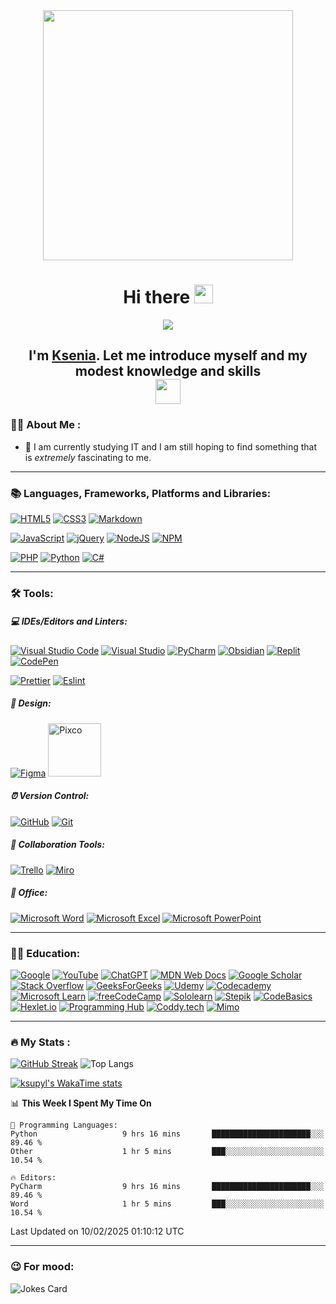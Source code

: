   <div id="header" align="center">
      <img src="https://media.giphy.com/media/v1.Y2lkPTc5MGI3NjExam1jNXd0OXE5bjFnOXJ6b3J3NjJhenh1N3o1dmJ2MXA4YnpxZ20zciZlcD12MV9pbnRlcm5hbF9naWZfYnlfaWQmY3Q9Zw/L1R1tvI9svkIWwpVYr/giphy.gif" width="400"/>
  </div>
  <h1 align= center>Hi there <img src="https://media.giphy.com/media/hvRJCLFzcasrR4ia7z/giphy.gif" width="30px"/></h1>
  <div align="center">
      <img src="https://media.giphy.com/media/v1.Y2lkPTc5MGI3NjExc2kxemh0bW50YnVyZjlscWNlc2tlZGdsZms1Z2swYWI2bXVxaWdvYyZlcD12MV9pbnRlcm5hbF9naWZfYnlfaWQmY3Q9Zw/xT8qB2HYA1vVSxooSY/giphy.gif" heigth="250px"/>
  </div>
  <h2 align= center>I'm <a href="https://github.com/ksupyl" target="_blank">Ksenia</a>. Let me introduce myself and my modest knowledge and skills <br><img src="https://media.giphy.com/media/v1.Y2lkPTc5MGI3NjExM2o0ZHR1eWk0b3p0Y2g3MmI3NzFrdmVoMTA1NXFhaWk3bmVpejA2YSZlcD12MV9pbnRlcm5hbF9naWZfYnlfaWQmY3Q9ZQ/hof5uMY0nBwxyjY9S2/giphy.gif" width="40px"/></h2>

  ### :woman_technologist: About Me :
  - :mag_right: I am currently studying IT and I am still hoping to find something that is *extremely* fascinating to me.

---
  ### :books: Languages, Frameworks, Platforms and Libraries:
  [![HTML5](https://img.shields.io/badge/html5-%23E34F26.svg?style=for-the-badge&logo=html5&logoColor=white)](https://developer.mozilla.org/en-US/docs/Web/HTML)
  [![CSS3](https://img.shields.io/badge/css3-%231572B6.svg?style=for-the-badge&logo=css3&logoColor=white)](https://www.w3schools.com/css/)
  [![Markdown](https://img.shields.io/badge/markdown-%23000000.svg?style=for-the-badge&logo=markdown&logoColor=white)](https://www.markdownguide.org)

  [![JavaScript](https://img.shields.io/badge/javascript-%23323330.svg?style=for-the-badge&logo=javascript&logoColor=%23F7DF1E)](https://developer.mozilla.org/en-US/docs/Web/JavaScript)
  [![jQuery](https://img.shields.io/badge/jquery-%230769AD.svg?style=for-the-badge&logo=jquery&logoColor=white)](https://jquery.com)
  [![NodeJS](https://img.shields.io/badge/node.js-6DA55F?style=for-the-badge&logo=node.js&logoColor=white)](https://nodejs.org/en)
  [![NPM](https://img.shields.io/badge/NPM-%23CB3837.svg?style=for-the-badge&logo=npm&logoColor=white)](https://www.npmjs.com)

  [![PHP](https://img.shields.io/badge/php-%23777BB4.svg?style=for-the-badge&logo=php&logoColor=white)](https://www.php.net)
  [![Python](https://img.shields.io/badge/Python-3776AB?style=for-the-badge&logo=python&logoColor=white)](https://www.python.org)
  [![C#](https://img.shields.io/badge/c%23-%23239120.svg?style=for-the-badge&logo=csharp&logoColor=white)](https://dotnet.microsoft.com/en-us/languages/csharp)

---
  ### :hammer_and_wrench: Tools:
  ##### :computer: IDEs/Editors and Linters:
  [![Visual Studio Code](https://img.shields.io/badge/Visual%20Studio%20Code-0078d7.svg?style=for-the-badge&logo=visual-studio-code&logoColor=white)](https://code.visualstudio.com/)
  [![Visual Studio](https://img.shields.io/badge/Visual%20Studio-5C2D91.svg?style=for-the-badge&logo=visual-studio&logoColor=white)](https://visualstudio.microsoft.com/)
  [![PyCharm](https://img.shields.io/badge/pycharm-143?style=for-the-badge&logo=pycharm&logoColor=black&color=black&labelColor=green)](https://www.jetbrains.com/pycharm/)
  [![Obsidian](https://img.shields.io/badge/Obsidian-%23483699.svg?style=for-the-badge&logo=obsidian&logoColor=white)](https://obsidian.md)
  [![Replit](https://img.shields.io/badge/Replit-DD1200?style=for-the-badge&logo=Replit&logoColor=white)](https://replit.com/)
  [![CodePen](https://img.shields.io/badge/Codepen-000000?style=for-the-badge&logo=codepen&logoColor=white)](https://codepen.io/)  
  
  [![Prettier](https://img.shields.io/badge/prettier-1A2C34?style=for-the-badge&logo=prettier&logoColor=F7BA3E)](https://prettier.io)
  [![Eslint](https://img.shields.io/badge/eslint-3A33D1?style=for-the-badge&logo=eslint&logoColor=white)](https://eslint.org)

  ##### :art: Design:
  [![Figma](https://img.shields.io/badge/figma-%23F24E1E.svg?style=for-the-badge&logo=figma&logoColor=white)](https://www.figma.com)
  <a href="https://pixso.net/"><img src="img/icons/px-logo.jpg" alt="Pixco" width="85"/></a>

  ##### :alarm_clock: Version Control:
  [![GitHub](https://img.shields.io/badge/github-%23121011.svg?style=for-the-badge&logo=github&logoColor=white)](https://github.com)
  [![Git](https://img.shields.io/badge/git-%23F05033.svg?style=for-the-badge&logo=git&logoColor=white)](https://git-scm.com)

  ##### :handshake: Collaboration Tools:
  [![Trello](https://img.shields.io/badge/Trello-0052CC?logo=trello&logoColor=fff)](https://trello.com)
  [![Miro](https://img.shields.io/badge/Miro-050038?logo=miro&logoColor=fff)](https://miro.com)

  ##### :office: Office:
  [![Microsoft Word](https://img.shields.io/badge/Microsoft_Word-2B579A?style=for-the-badge&logo=microsoft-word&logoColor=white)](https://www.microsoft.com/ru-ru/microsoft-365/word)
  [![Microsoft Excel](https://img.shields.io/badge/Microsoft_Excel-217346?style=for-the-badge&logo=microsoft-excel&logoColor=white)](https://www.microsoft.com/ru-ru/microsoft-365/excel)
  [![Microsoft PowerPoint](https://img.shields.io/badge/Microsoft_PowerPoint-B7472A?style=for-the-badge&logo=microsoft-powerpoint&logoColor=white)](https://www.microsoft.com/ru-ru/microsoft-365/powerpoint)

---
  ### :woman_student: Education:
  [![Google](https://img.shields.io/badge/google-4285F4?style=for-the-badge&logo=google&logoColor=white)](https://www.google.ru/)
  [![YouTube](https://img.shields.io/badge/YouTube-%23FF0000.svg?style=for-the-badge&logo=YouTube&logoColor=white)](https://www.youtube.com/)
  [![ChatGPT](https://img.shields.io/badge/chatGPT-74aa9c?style=for-the-badge&logo=openai&logoColor=white)](https://chatgpt.com/)
  [![MDN Web Docs](https://img.shields.io/badge/MDN_Web_Docs-black?style=for-the-badge&logo=mdnwebdocs&logoColor=white)](https://developer.mozilla.org/en-US/)
  [![Google Scholar](https://img.shields.io/badge/Google%20Scholar-4285F4?style=for-the-badge&logo=google-scholar&logoColor=white)](https://scholar.google.com/)
  [![Stack Overflow](https://img.shields.io/badge/Stack_Overflow-FE7A16?style=for-the-badge&logo=stack-overflow&logoColor=white)](https://stackoverflow.com/)
  [![GeeksForGeeks](https://img.shields.io/badge/GeeksforGeeks-gray?style=for-the-badge&logo=geeksforgeeks&logoColor=35914c)](https://www.geeksforgeeks.org/)
  [![Udemy](https://img.shields.io/badge/Udemy-A435F0?style=for-the-badge&logo=Udemy&logoColor=white)](https://www.udemy.com/)
  [![Codecademy](https://img.shields.io/badge/Codecademy-FFF0E5?style=for-the-badge&logo=codecademy&logoColor=1F243A)](https://www.codecademy.com)
  [![Microsoft Learn](https://img.shields.io/badge/Microsoft_Learn-258ffa?style=for-the-badge&logo=microsoft&logoColor=white)](https://learn.microsoft.com/)
  [![freeCodeCamp](https://img.shields.io/badge/freecodecamp-27273D?style=for-the-badge&logo=freecodecamp&logoColor=white)](https://www.freecodecamp.org/)
  [![Sololearn](https://img.shields.io/badge/-Sololearn-3a464b?style=for-the-badge&logo=Sololearn&logoColor=white)](https://www.sololearn.com/en/)
  [![Stepik](https://img.shields.io/badge/Stepik-black?logo=Stepik)](https://stepik.org/)
  [![CodeBasics](https://img.shields.io/badge/CodeBasics-blue?logo=CodeBasics)](https://code-basics.com/)
  [![Hexlet.io](https://img.shields.io/badge/Hexlet-blue?logo=Hexlet.io)](https://hexlet.io/)
  [![Programming Hub](https://img.shields.io/badge/Programming_Hub-blue?logo=Programming_Hub)](https://programminghub.io/)
  [![Coddy.tech](https://img.shields.io/badge/Coddy.tech-blue?logo=Coddy.tech)](https://coddy.tech/)
  [![Mimo](https://img.shields.io/badge/Mimo-purple?logo=Mimo)](https://mimo.org/)

---
  ### :fire: My Stats :
  [![GitHub Streak](https://streak-stats.demolab.com?user=ksupyl&theme=windows-dark)](https://git.io/streak-stats)
  ![Top Langs](https://github-readme-stats.vercel.app/api/top-langs/?username=ksupyl&langs_count=8&theme=tokyonight&layout=donut)    
  
  [![ksupyl's WakaTime stats](https://github-readme-stats.vercel.app/api/wakatime?username=ksupyl&layout=compact&theme=tokyonight)](https://github.com/anuraghazra/github-readme-stats)
  
  <!--START_SECTION:waka-->
📊 **This Week I Spent My Time On** 

```text
💬 Programming Languages: 
Python                   9 hrs 16 mins       ██████████████████████░░░   89.46 % 
Other                    1 hr 5 mins         ███░░░░░░░░░░░░░░░░░░░░░░   10.54 % 

🔥 Editors: 
PyCharm                  9 hrs 16 mins       ██████████████████████░░░   89.46 % 
Word                     1 hr 5 mins         ███░░░░░░░░░░░░░░░░░░░░░░   10.54 % 
```


 Last Updated on 10/02/2025 01:10:12 UTC
<!--END_SECTION:waka-->

---
   ### :wink: For mood:
  ![Jokes Card](https://readme-jokes.vercel.app/api)


<!--
**ksupyl/ksupyl** is a ✨ _special_ ✨ repository because its `README.md` (this file) appears on your GitHub profile.

Here are some ideas to get you started:

- 🔭 I’m currently working on ...
- 🌱 I’m currently learning ...
- 👯 I’m looking to collaborate on ...
- 🤔 I’m looking for help with ...
- 💬 Ask me about ...
- 📫 How to reach me: ...
- 😄 Pronouns: ...
- ⚡ Fun fact: ...
-->
